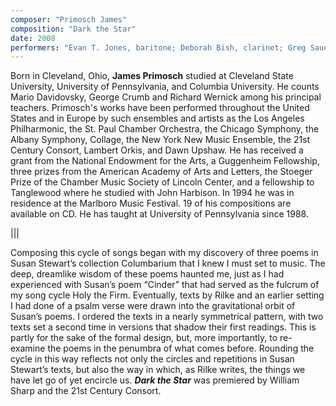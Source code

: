 ```yaml
---
composer: "Primosch James"
composition: "Dark the Star"
date: 2008
performers: "Evan T. Jones, baritone; Deborah Bish, clarinet; Greg Sauer, cello; Heidi Williams, piano; Peter Soroka, percussion; Alexander Jimenez, conductor"
---
```

Born in Cleveland, Ohio, **James Primosch** studied at Cleveland State University, University of Pennsylvania, and Columbia University. He counts Mario Davidovsky, George Crumb and Richard Wernick among his principal teachers. Primosch's works have been performed throughout the United States and in Europe by such ensembles and artists as the Los Angeles Philharmonic, the St. Paul Chamber Orchestra, the Chicago Symphony, the Albany Symphony, Collage, the New York New Music Ensemble, the 21st Century Consort, Lambert Orkis, and Dawn Upshaw. He has received a grant from the National Endowment for the Arts, a Guggenheim Fellowship, three prizes from the American Academy of Arts and Letters, the Stoeger Prize of the Chamber Music Society of Lincoln Center, and a fellowship to Tanglewood where he studied with John Harbison. In 1994 he was in residence at the Marlboro Music Festival. 19 of his compositions are available on CD. He has taught at University of Pennsylvania since 1988.

|||

Composing this cycle of songs began with my discovery of three poems in Susan Stewart’s collection Columbarium that I knew I must set to music. The deep, dreamlike wisdom of these poems haunted me, just as I had experienced with Susan’s poem “Cinder” that had served as the fulcrum of my song cycle Holy the Firm. Eventually, texts by Rilke and an earlier setting I had done of a psalm verse were drawn into the gravitational orbit of Susan’s poems. I ordered the texts in a nearly symmetrical pattern, with two texts set a second time in versions that shadow their first readings. This is partly for the sake of the formal design, but, more importantly, to re-examine the poems in the penumbra of what comes before. Rounding the cycle in this way reflects not only the circles and repetitions in Susan Stewart’s texts, but also the way in which, as Rilke writes, the things we have let go of yet encircle us. **_Dark the Star_** was premiered by William Sharp and the 21st Century Consort.